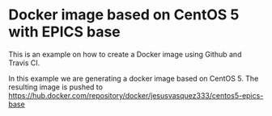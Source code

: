 # Docker image based on CentOS 5 with EPICS base

This is an example on how to create a Docker image using Github and Travis CI.

In this example we are generating a docker image based on CentOS 5. The resulting image is pushed to https://hub.docker.com/repository/docker/jesusvasquez333/centos5-epics-base
